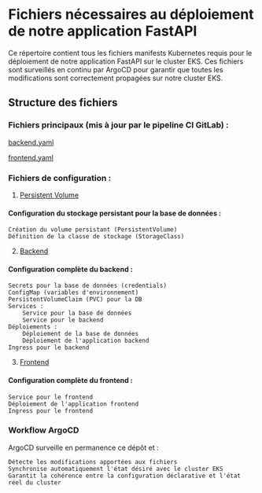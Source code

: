 # Fichiers nécessaires au déploiement de notre application FastAPI

Ce répertoire contient tous les fichiers manifests Kubernetes requis pour le déploiement de notre application FastAPI sur le cluster EKS.
Ces fichiers sont surveillés en continu par ArgoCD pour garantir que toutes les modifications sont correctement propagées sur notre cluster EKS.

## Structure des fichiers
### Fichiers principaux (mis à jour par le pipeline CI GitLab) :

  [backend.yaml](./backend.yaml)
  
  [frontend.yaml](./frontend.yaml)

### Fichiers de configuration :

1. [Persistent Volume](./create_pv.yaml)

#### Configuration du stockage persistant pour la base de données :

    Création du volume persistant (PersistentVolume)
    Définition de la classe de stockage (StorageClass)

2. [Backend](./backend.yaml)

#### Configuration complète du backend :

    Secrets pour la base de données (credentials)
    ConfigMap (variables d'environnement)
    PersistentVolumeClaim (PVC) pour la DB
    Services :
        Service pour la base de données
        Service pour le backend
    Déploiements :
        Déploiement de la base de données
        Déploiement de l'application backend
    Ingress pour le backend

3. [Frontend](./frontend.yaml)

#### Configuration complète du frontend :

    Service pour le frontend
    Déploiement de l'application frontend
    Ingress pour le frontend

### Workflow ArgoCD
ArgoCD surveille en permanence ce dépôt et :

    Détecte les modifications apportées aux fichiers
    Synchronise automatiquement l'état désiré avec le cluster EKS
    Garantit la cohérence entre la configuration déclarative et l'état réel du cluster
